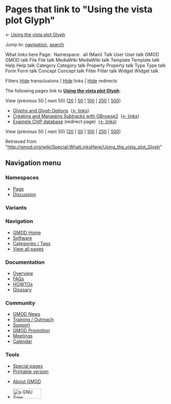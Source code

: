 <div id="mw-page-base" class="noprint">

</div>

<div id="mw-head-base" class="noprint">

</div>

<div id="content" class="mw-body" role="main">

<span id="top"></span>

<div id="mw-js-message" style="display:none;">

</div>



# <span dir="auto">Pages that link to "Using the vista plot Glyph"</span>

<div id="bodyContent">

<div id="contentSub">

← [Using the vista plot
Glyph](/wiki/Using_the_vista_plot_Glyph "Using the vista plot Glyph")

</div>

<div id="jump-to-nav" class="mw-jump">

Jump to: [navigation](#mw-navigation), [search](#p-search)

</div>

<div id="mw-content-text">

What links here Page:  Namespace:  all (Main) Talk User User talk GMOD
GMOD talk File File talk MediaWiki MediaWiki talk Template Template talk
Help Help talk Category Category talk Property Property talk Type Type
talk Form Form talk Concept Concept talk Filter Filter talk Widget
Widget talk

Filters
[Hide](/mediawiki/index.php?title=Special:WhatLinksHere/Using_the_vista_plot_Glyph&hidetrans=1 "Special:WhatLinksHere/Using the vista plot Glyph")
transclusions \|
[Hide](/mediawiki/index.php?title=Special:WhatLinksHere/Using_the_vista_plot_Glyph&hidelinks=1 "Special:WhatLinksHere/Using the vista plot Glyph")
links \|
[Hide](/mediawiki/index.php?title=Special:WhatLinksHere/Using_the_vista_plot_Glyph&hideredirs=1 "Special:WhatLinksHere/Using the vista plot Glyph")
redirects

The following pages link to **[Using the vista plot
Glyph](/wiki/Using_the_vista_plot_Glyph "Using the vista plot Glyph")**:

View (previous 50 \| next 50)
([20](/mediawiki/index.php?title=Special:WhatLinksHere/Using_the_vista_plot_Glyph&limit=20 "Special:WhatLinksHere/Using the vista plot Glyph")
\|
[50](/mediawiki/index.php?title=Special:WhatLinksHere/Using_the_vista_plot_Glyph&limit=50 "Special:WhatLinksHere/Using the vista plot Glyph")
\|
[100](/mediawiki/index.php?title=Special:WhatLinksHere/Using_the_vista_plot_Glyph&limit=100 "Special:WhatLinksHere/Using the vista plot Glyph")
\|
[250](/mediawiki/index.php?title=Special:WhatLinksHere/Using_the_vista_plot_Glyph&limit=250 "Special:WhatLinksHere/Using the vista plot Glyph")
\|
[500](/mediawiki/index.php?title=Special:WhatLinksHere/Using_the_vista_plot_Glyph&limit=500 "Special:WhatLinksHere/Using the vista plot Glyph"))

- [Glyphs and Glyph
  Options](/wiki/Glyphs_and_Glyph_Options "Glyphs and Glyph Options") ‎
  <span class="mw-whatlinkshere-tools">([←
  links](/mediawiki/index.php?title=Special:WhatLinksHere&target=Glyphs+and+Glyph+Options "Special:WhatLinksHere"))</span>
- [Creating and Managing Subtracks with
  GBrowse2](/wiki/Creating_and_Managing_Subtracks_with_GBrowse2 "Creating and Managing Subtracks with GBrowse2")
  ‎ <span class="mw-whatlinkshere-tools">([←
  links](/mediawiki/index.php?title=Special:WhatLinksHere&target=Creating+and+Managing+Subtracks+with+GBrowse2 "Special:WhatLinksHere"))</span>
- [Example ChIP
  database](/mediawiki/index.php?title=Example_ChIP_database&redirect=no "Example ChIP database")
  (redirect page) ‎ <span class="mw-whatlinkshere-tools">([←
  links](/mediawiki/index.php?title=Special:WhatLinksHere&target=Example+ChIP+database "Special:WhatLinksHere"))</span>

View (previous 50 \| next 50)
([20](/mediawiki/index.php?title=Special:WhatLinksHere/Using_the_vista_plot_Glyph&limit=20 "Special:WhatLinksHere/Using the vista plot Glyph")
\|
[50](/mediawiki/index.php?title=Special:WhatLinksHere/Using_the_vista_plot_Glyph&limit=50 "Special:WhatLinksHere/Using the vista plot Glyph")
\|
[100](/mediawiki/index.php?title=Special:WhatLinksHere/Using_the_vista_plot_Glyph&limit=100 "Special:WhatLinksHere/Using the vista plot Glyph")
\|
[250](/mediawiki/index.php?title=Special:WhatLinksHere/Using_the_vista_plot_Glyph&limit=250 "Special:WhatLinksHere/Using the vista plot Glyph")
\|
[500](/mediawiki/index.php?title=Special:WhatLinksHere/Using_the_vista_plot_Glyph&limit=500 "Special:WhatLinksHere/Using the vista plot Glyph"))

</div>

<div class="printfooter">

Retrieved from
"<http://gmod.org/wiki/Special:WhatLinksHere/Using_the_vista_plot_Glyph>"

</div>

<div id="catlinks" class="catlinks catlinks-allhidden">

</div>

<div class="visualClear">

</div>

</div>

</div>

<div id="mw-navigation">

## Navigation menu

<div id="mw-head">



<div id="left-navigation">

<div id="p-namespaces" class="vectorTabs" role="navigation"
aria-labelledby="p-namespaces-label">

### Namespaces

- <span id="ca-nstab-main"><a href="/wiki/Using_the_vista_plot_Glyph" accesskey="c"
  title="View the content page [c]">Page</a></span>
- <span id="ca-talk"><a
  href="/mediawiki/index.php?title=Talk:Using_the_vista_plot_Glyph&amp;action=edit&amp;redlink=1"
  accesskey="t"
  title="Discussion about the content page [t]">Discussion</a></span>

</div>

<div id="p-variants" class="vectorMenu emptyPortlet" role="navigation"
aria-labelledby="p-variants-label">

### 

### Variants[](#)

<div class="menu">

</div>

</div>

</div>

<div id="right-navigation">





</div>



</div>

</div>

</div>

<div id="mw-panel">

<div id="p-logo" role="banner">

<a href="/wiki/Main_Page"
style="background-image: url(http://gmod.org/images/GMOD-cogs.png);"
title="Visit the main page"></a>

</div>

<div id="p-Navigation" class="portal" role="navigation"
aria-labelledby="p-Navigation-label">

### Navigation

<div class="body">

- <span id="n-GMOD-Home">[GMOD Home](/wiki/Main_Page)</span>
- <span id="n-Software">[Software](/wiki/GMOD_Components)</span>
- <span id="n-Categories-.2F-Tags">[Categories /
  Tags](/wiki/Categories)</span>
- <span id="n-View-all-pages">[View all
  pages](/wiki/Special:AllPages)</span>

</div>

</div>

<div id="p-Documentation" class="portal" role="navigation"
aria-labelledby="p-Documentation-label">

### Documentation

<div class="body">

- <span id="n-Overview">[Overview](/wiki/Overview)</span>
- <span id="n-FAQs">[FAQs](/wiki/Category:FAQ)</span>
- <span id="n-HOWTOs">[HOWTOs](/wiki/Category:HOWTO)</span>
- <span id="n-Glossary">[Glossary](/wiki/Glossary)</span>

</div>

</div>

<div id="p-Community" class="portal" role="navigation"
aria-labelledby="p-Community-label">

### Community

<div class="body">

- <span id="n-GMOD-News">[GMOD News](/wiki/GMOD_News)</span>
- <span id="n-Training-.2F-Outreach">[Training /
  Outreach](/wiki/Training_and_Outreach)</span>
- <span id="n-Support">[Support](/wiki/Support)</span>
- <span id="n-GMOD-Promotion">[GMOD
  Promotion](/wiki/GMOD_Promotion)</span>
- <span id="n-Meetings">[Meetings](/wiki/Meetings)</span>
- <span id="n-Calendar">[Calendar](/wiki/Calendar)</span>

</div>

</div>

<div id="p-tb" class="portal" role="navigation"
aria-labelledby="p-tb-label">

### Tools

<div class="body">

- <span id="t-specialpages"><a href="/wiki/Special:SpecialPages" accesskey="q"
  title="A list of all special pages [q]">Special pages</a></span>
- <span id="t-print"><a
  href="/mediawiki/index.php?title=Special:WhatLinksHere/Using_the_vista_plot_Glyph&amp;printable=yes"
  rel="alternate" accesskey="p"
  title="Printable version of this page [p]">Printable version</a></span>

</div>

</div>

</div>

</div>

<div id="footer" role="contentinfo">

- <span id="footer-places-about">[About
  GMOD](/wiki/GMOD:About "GMOD:About")</span>

<!-- -->

- <span id="footer-copyrightico">[<img src="http://www.gnu.org/graphics/gfdl-logo-small.png" width="88"
  height="31" alt="a GNU Free Documentation License" />](http://www.gnu.org/licenses/fdl-1.3.html)</span>




</div>
